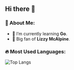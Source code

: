 <!--
**faizisyellow/faizisyellow** is a ✨ _special_ ✨ repository because its `README.md` (this file) appears on your GitHub profile.

Here are some ideas to get you started:

- 🔭 I’m currently working on ...
- 🌱 I’m currently learning ...
- 👯 I’m looking to collaborate on ...
- 🤔 I’m looking for help with ...
- 💬 Ask me about ...
- 📫 How to reach me: ...
- 😄 Pronouns: ...
- ⚡ Fun fact: ...
-->

## Hi there 👋

### 🚀 About Me:
- 🌱 I’m currently learning **Go**.
- 🎵 Big fan of **Lizzy McAlpine**.



### 🔥 Most Used Languages:
![Top Langs](https://github-readme-stats.vercel.app/api/top-langs/?username=faizisyellow&layout=compact&bg_color=4B2E83&title_color=B7A57A&text_color=FFFFFF&icon_color=B7A57A)



